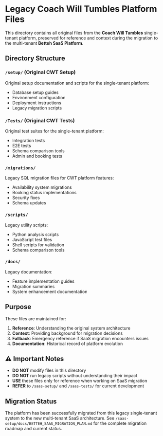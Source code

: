 # Legacy Coach Will Tumbles Platform Files

This directory contains all original files from the **Coach Will Tumbles** single-tenant platform, preserved for reference and context during the migration to the multi-tenant **Betteh SaaS Platform**.

## Directory Structure

### `/setup/` (Original CWT Setup)
Original setup documentation and scripts for the single-tenant platform:
- Database setup guides
- Environment configuration
- Deployment instructions
- Legacy migration scripts

### `/Tests/` (Original CWT Tests)
Original test suites for the single-tenant platform:
- Integration tests
- E2E tests
- Schema comparison tools
- Admin and booking tests

### `/migrations/`
Legacy SQL migration files for CWT platform features:
- Availability system migrations
- Booking status implementations
- Security fixes
- Schema updates

### `/scripts/`
Legacy utility scripts:
- Python analysis scripts
- JavaScript test files
- Shell scripts for validation
- Schema comparison tools

### `/docs/`
Legacy documentation:
- Feature implementation guides
- Migration summaries
- System enhancement documentation

## Purpose

These files are maintained for:

1. **Reference**: Understanding the original system architecture
2. **Context**: Providing background for migration decisions
3. **Fallback**: Emergency reference if SaaS migration encounters issues
4. **Documentation**: Historical record of platform evolution

## ⚠️ Important Notes

- **DO NOT** modify files in this directory
- **DO NOT** run legacy scripts without understanding their impact
- **USE** these files only for reference when working on SaaS migration
- **REFER** to `/saas-setup/` and `/saas-tests/` for current development

## Migration Status

The platform has been successfully migrated from this legacy single-tenant system to the new multi-tenant SaaS architecture. See `/saas-setup/docs/BETTEH_SAAS_MIGRATION_PLAN.md` for the complete migration roadmap and current status.
